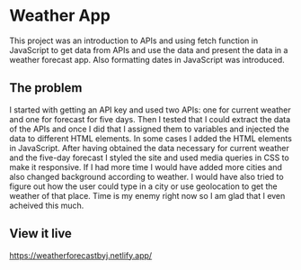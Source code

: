 # Weather App

This project was an introduction to APIs and using fetch function in JavaScript to get data from APIs and use the data and present the data in a weather forecast app. Also formatting dates in JavaScript was introduced.

## The problem

I started with getting an API key and used two APIs: one for current weather and one for forecast for five days. Then I tested that I could extract the data of the APIs and once I did that I assigned them to variables and injected the data to different HTML elements. In some cases I added the HTML elements in JavaScript. After having obtained the data necessary for current weather and the five-day forecast I styled the site and used media queries in CSS to make it responsive. If I had more time I would have added more cities and also changed background according to weather. I would have also tried to  figure out how the user could type in a city or use geolocation to get the weather of that place. Time is my enemy right now so I am glad that I even acheived this much. 

## View it live

https://weatherforecastbyj.netlify.app/
